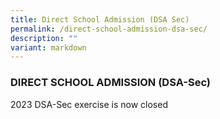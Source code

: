 ```yaml
---
title: Direct School Admission (DSA Sec)
permalink: /direct-school-admission-dsa-sec/
description: ""
variant: markdown
---
```

### DIRECT SCHOOL ADMISSION (DSA-Sec)


2023 DSA-Sec exercise is now closed
